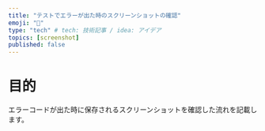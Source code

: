```yaml
---
title: "テストでエラーが出た時のスクリーンショットの確認"
emoji: "📸"
type: "tech" # tech: 技術記事 / idea: アイデア
topics: [screenshot]
published: false
---
```

# 目的
エラーコードが出た時に保存されるスクリーンショットを確認した流れを記載します。